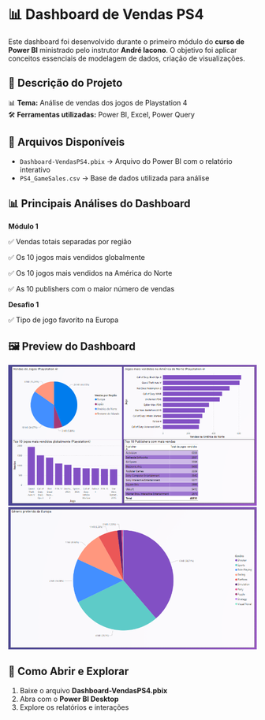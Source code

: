 # 📊 Dashboard de Vendas PS4 

Este dashboard foi desenvolvido durante o primeiro módulo do **curso de Power BI** ministrado pelo instrutor **André Iacono**. O objetivo foi aplicar conceitos essenciais de modelagem de dados, criação de visualizações.

## 📌 **Descrição do Projeto**  
📊 **Tema:** Análise de vendas dos jogos de Playstation 4   
🛠️ **Ferramentas utilizadas:** Power BI, Excel, Power Query  

## 📂 **Arquivos Disponíveis**  
- `Dashboard-VendasPS4.pbix` → Arquivo do Power BI com o relatório interativo  
- `PS4_GameSales.csv` → Base de dados utilizada para análise    

## 📊 **Principais Análises do Dashboard**

**Módulo 1**

✅ Vendas totais separadas por região 

✅ Os 10 jogos mais vendidos globalmente

✅ Os 10 jogos mais vendidos na América do Norte

✅ As 10 publishers com o maior número de vendas

**Desafio 1**

✅ Tipo de jogo favorito na Europa

## 🖼 **Preview do Dashboard**  


![Módulo 1](https://github.com/pedrolodonio/portifolio-powerbi/blob/main/images/Dashboard-PS4/modulo%201.PNG)
![Desafio 1](https://github.com/pedrolodonio/portifolio-powerbi/blob/main/images/Dashboard-PS4/desafio%201.PNG)

## 🔗 **Como Abrir e Explorar**  
1. Baixe o arquivo **Dashboard-VendasPS4.pbix**  
2. Abra com o **Power BI Desktop**  
3. Explore os relatórios e interações  

